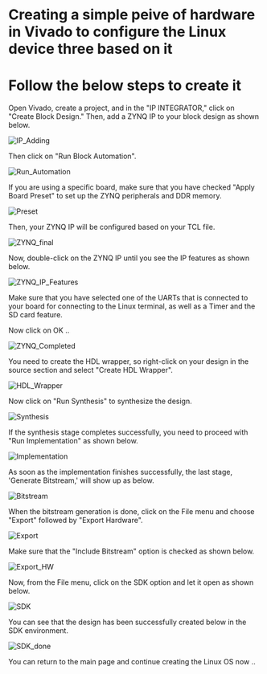 # Creating a simple peive of hardware in Vivado to configure the Linux device three based on it

# Follow the below steps to create it

Open Vivado, create a project, and in the "IP INTEGRATOR," click on "Create Block Design." Then, add a ZYNQ IP to your block design as shown below.

![IP_Adding](https://github.com/Saeed1362/ZYNQ7000_Linux/blob/main/images/Vivado1.jpg)

Then click on "Run Block Automation".

![Run_Automation](https://github.com/Saeed1362/ZYNQ7000_Linux/blob/main/images/Vivado2.jpg)

If you are using a specific board, make sure that you have checked "Apply Board Preset" to set up the ZYNQ peripherals and DDR memory. 

![Preset](https://github.com/Saeed1362/ZYNQ7000_Linux/blob/main/images/Vivado3.jpg)

Then, your ZYNQ IP will be configured based on your TCL file. 

![ZYNQ_final](https://github.com/Saeed1362/ZYNQ7000_Linux/blob/main/images/Vivado4.jpg)

Now, double-click on the ZYNQ IP until you see the IP features as shown below.

![ZYNQ_IP_Features](https://github.com/Saeed1362/ZYNQ7000_Linux/blob/main/images/Vivado5.jpg)

Make sure that you have selected one of the UARTs that is connected to your board for connecting to the Linux terminal, as well as a Timer and the SD card feature.

Now click on OK ..

![ZYNQ_Completed](https://github.com/Saeed1362/ZYNQ7000_Linux/blob/main/images/Vivado6.jpg)

You need to create the HDL wrapper, so right-click on your design in the source section and select "Create HDL Wrapper".

![HDL_Wrapper](https://github.com/Saeed1362/ZYNQ7000_Linux/blob/main/images/Vivado7.jpg)

Now click on "Run Synthesis" to synthesize the design.

![Synthesis](https://github.com/Saeed1362/ZYNQ7000_Linux/blob/main/images/Vivado8.jpg)

If the synthesis stage completes successfully, you need to proceed with "Run Implementation" as shown below.

![Implementation](https://github.com/Saeed1362/ZYNQ7000_Linux/blob/main/images/Vivado9.jpg)

As soon as the implementation finishes successfully, the last stage, 'Generate Bitstream,' will show up as below.

![Bitstream](https://github.com/Saeed1362/ZYNQ7000_Linux/blob/main/images/Vivado10.jpg)

When the bitstream generation is done, click on the File menu and choose "Export" followed by "Export Hardware".

![Export](https://github.com/Saeed1362/ZYNQ7000_Linux/blob/main/images/Vivado11.jpg)

Make sure that the "Include Bitstream" option is checked as shown below.

![Export_HW](https://github.com/Saeed1362/ZYNQ7000_Linux/blob/main/images/Vivado12.jpg)

Now, from the File menu, click on the SDK option and let it open as shown below.

![SDK](https://github.com/Saeed1362/ZYNQ7000_Linux/blob/main/images/Vivado13.jpg)

You can see that the design has been successfully created below in the SDK environment.

![SDK_done](https://github.com/Saeed1362/ZYNQ7000_Linux/blob/main/images/Vivado14.jpg)



You can return to the main page and continue creating the Linux OS now ..